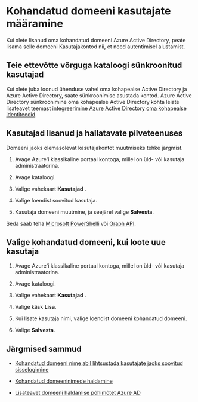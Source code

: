<properties
    pageTitle="Kohandatud domeeni Azure Active Directory kasutajate määramine | Microsoft Azure'i"
    description="Kuidas asustamiseks Azure Active Directory domeeni kasutaja kontod."
    services="active-directory"
    documentationCenter=""
    authors="jeffsta"
    manager="femila"
    editor=""/>

<tags
    ms.service="active-directory"
    ms.workload="identity"
    ms.tgt_pltfrm="na"
    ms.devlang="na"
    ms.topic="article"
    ms.date="10/04/2016"
    ms.author="curtand;jeffsta"/>

# <a name="assign-users-to-a-custom-domain"></a>Kohandatud domeeni kasutajate määramine

Kui olete lisanud oma kohandatud domeeni Azure Active Directory, peate lisama selle domeeni Kasutajakontod nii, et need autentimisel alustamist.

## <a name="users-synced-in-from-a-directory-on-your-corporate-network"></a>Teie ettevõtte võrguga kataloogi sünkroonitud kasutajad

Kui olete juba loonud ühenduse vahel oma kohapealse Active Directory ja Azure Active Directory, saate sünkroonimise asustada kontod. Azure Active Directory sünkroonimine oma kohapealse Active Directory kohta leiate lisateavet teemast [integreerimine Azure Active Directory oma kohapealse identiteedid](active-directory-aadconnect.md).

## <a name="users-added-and-managed-in-the-cloud"></a>Kasutajad lisanud ja hallatavate pilveteenuses

Domeeni jaoks olemasolevat kasutajakontot muutmiseks tehke järgmist.

1.  Avage Azure'i klassikaline portaal kontoga, millel on üld- või kasutaja administraatorina.

2.  Avage kataloogi.

3.  Valige vahekaart **Kasutajad** .

4.  Valige loendist soovitud kasutaja.

5.  Kasutaja domeeni muutmine, ja seejärel valige **Salvesta**.

Seda saab teha [Microsoft PowerShelli](https://msdn.microsoft.com/library/azure/e1ef403f-3347-4409-8f46-d72dafa116e0#BKMK_ManageDomains) või [Graph API](https://msdn.microsoft.com/Library/Azure/Ad/Graph/api/domains-operations).

## <a name="select-a-custom-domain-when-creating-a-new-user"></a>Valige kohandatud domeeni, kui loote uue kasutaja

1.  Avage Azure'i klassikaline portaal kontoga, millel on üld- või kasutaja administraatorina.

2.  Avage kataloogi.

3.  Valige vahekaart **Kasutajad** .

4.  Valige käsk **Lisa**.

5.  Kui lisate kasutaja nimi, valige loendist domeeni kohandatud domeeni.

6.  Valige **Salvesta**.

## <a name="next-steps"></a>Järgmised sammud

-   [Kohandatud domeeni nime abil lihtsustada kasutajate jaoks soovitud sisselogimine](active-directory-add-domain.md)

-   [Kohandatud domeeninimede haldamine](active-directory-add-manage-domain-names.md)

-   [Lisateavet domeeni haldamise põhimõtet Azure AD](active-directory-add-domain-concepts.md)

